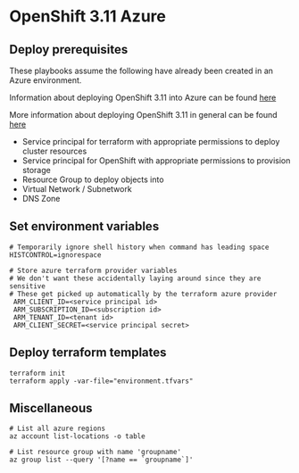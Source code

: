 # OpenShift 3.11 Azure

## Deploy prerequisites

These playbooks assume the following have already been created in an Azure environment. 

Information about deploying OpenShift 3.11 into Azure can be found [here](https://docs.openshift.com/container-platform/3.11/install_config/configuring_azure.html)

More information about deploying OpenShift 3.11 in general can be found [here](https://docs.openshift.com/container-platform/3.11/install/index.html)

- Service principal for terraform with appropriate permissions to deploy cluster resources
- Service principal for OpenShift with appropriate permissions to provision storage
- Resource Group to deploy objects into
- Virtual Network / Subnetwork
- DNS Zone

## Set environment variables

```shell script
# Temporarily ignore shell history when command has leading space 
HISTCONTROL=ignorespace

# Store azure terraform provider variables
# We don't want these accidentally laying around since they are sensitive
# These get picked up automatically by the terraform azure provider
 ARM_CLIENT_ID=<service principal id>
 ARM_SUBSCRIPTION_ID=<subscription id>
 ARM_TENANT_ID=<tenant id>
 ARM_CLIENT_SECRET=<service principal secret>
```

## Deploy terraform templates

```shell script
terraform init
terraform apply -var-file="environment.tfvars"
```

## Miscellaneous

```shell script
# List all azure regions
az account list-locations -o table

# List resource group with name 'groupname'
az group list --query '[?name == `groupname`]'



```